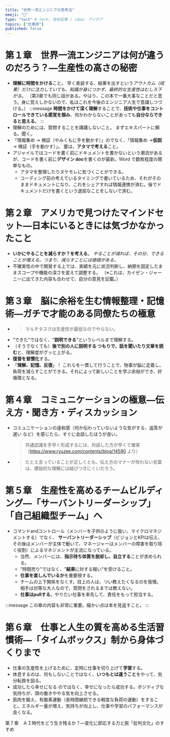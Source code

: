 ```yaml
---
title: "世界一流エンジニアの思考法"
emoji: "🤔"
type: "tech" # tech: 技術記事 / idea: アイデア
topics: ["仕事術"]
published: false
---
```


# 第１章　世界一流エンジニアは何が違うのだろう？―生産性の高さの秘密

- **理解に時間をかける**こと。
  早く実装する、結果を出すという*アウトカム（成果）だけに注力していても、知識が身につかず、最終的な生産性はむしろ下がる*。
  （第3章でも同じ話がある。やはり、この本で一番大事なことだと思う。身に覚えしかないので、私はこれを今後のエンジニア人生で意識しつづける。）
  :::message
  **時間をかけて深く理解**することで、**技術や仕事をコントロールできている感覚を掴み**、何かわからないことがあっても**自分ならできると思える**。
  :::
- 理解のためには、質問することを躊躇しないこと。
  まずエキスパートに頼る。聞く。
- 「情報集め → 検証（やみくもに手を動かす）」のでなく、「情報集め →**仮説**→ 検証（手を動かす）」。
  要は、**アタマで考える**こと。
- アジャイルではコードを書く前にドキュメントを書かないという潮流があるが、コードを書く前に**デザイン doc**を書くのが最新。Word で数枚程度の簡単なもの。
  - アタマを整理したりヌケモレに気づくことができる。
  - コーディング前の考えているタイミングで書いているため、それがそのままドキュメントになり、これをシェアすれば情報連携が済む。後でドキュメントだけを書くという退屈なことをしないで済む。

# 第２章　アメリカで見つけたマインドセット―日本にいるときには気づかなかったこと

- **いかにやることを減らすか？を考える**。
  *やることが減れば、その分、できることが増える。つまり、減らすことには価値がある。*
- 不確実性の中で開発する上では、実績を元に状況判断し、納期を固定したままスコープや機能の深さを変えて調整する。
  （※これは、カイゼン・ジャーニーに出てきた内容も合わせて、自分の意見を記載。）

# 第３章　脳に余裕を生む情報整理・記憶術―ガチで才能のある同僚たちの極意

- >マルチタスクは生産性が最低なのでやらない。
- "できた"ではなく、"**説明できる**"というレベルまで理解する。
- （そうでなくても）**後で別の人に説明する つもりで、話を聞いたり文章を読む**と、理解度がグッと上がる。
- **復習を習慣化**する。
- 「**理解、記憶、反復**」！
  これらを一貫して行うことで、物事が脳に定着し、負荷を減らすことができる。それによって新しいことを学ぶ余裕ができ、好循環となる。

# 第４章　コミュニケーションの極意―伝え方・聞き方・ディスカッション

- コミュニケーションの違和感（何か伝わっていないような気がする、返答が遅い など）を感じたら、すぐに会話したほうが良い。
  >共通認識を手早く形成するには、対話した方が早くて確実
  （https://www.ryuzee.com/contents/blog/14590 より）
- >たとえ言っていることが正しくとも、伝え方のマナーが伴わない言葉は、建設的な理解には結びつきにくいだろう。

# 第５章　生産性を高めるチームビルディング―「サーバントリーダーシップ」「自己組織型チーム」へ
- コマンドandコントロール（メンバーを子供のように扱い、マイクロマネジメントする）でなく、
  **サーバントリーダーシップ**（ビジョンとKPIは伝え、その後はメンバーが主体で動いて、マネージャーはメンバーの障害を取り除く役割）によるマネジメントが主流になっている。
  - 当然、メンバーには、**指示待ち体質を脱却し、自立する**ことが求められる。
  - "時間売り"ではなく、"**結果**に対する報い"を受けること。
  - **仕事を楽しんでいるか**を重要視する。
  - チームの上下関係をなくす。目上の人は、つい教えたくなるのを我慢。相手は対等な大人なので、質問をされるまでは教えない。
  - **仕事はpullする**。やりたい仕事を率先して、責任をもって担当する。

:::message
この章の内容も非常に重要。細かい点は本を見返すこと。
:::

# 第６章　仕事と人生の質を高める生活習慣術―「タイムボックス」制から身体づくりまで
- 仕事の生産性を上げるために、定時に仕事を切り上げて**学習**する。
- 休息するのは、何もしないことではなく、**いつもとは違うこと**をやって、気分転換を図る。
- 成功したら幸せになる のではなく、幸せになったら成功する。ポジティブな気持ちが、頭の働きややる気を向上させる。
- 筋肉を鍛え、有酸素運動（長時間継続できる軽度な負荷の運動）をすること。エネルギー量が増え、気持ちが向上し、仕事や学習のパフォーマンスが良くなる。

第７章　ＡＩ時代をどう生き残るか？―変化に即応する力と脱「批判文化」のすすめ
